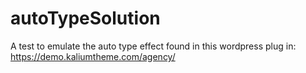 # autoTypeSolution
A test to emulate the auto type effect found in this wordpress plug in: https://demo.kaliumtheme.com/agency/
